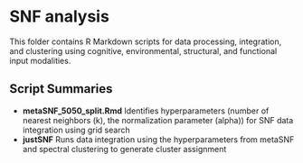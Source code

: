 # SNF analysis

This folder contains R Markdown scripts for data processing, integration, and clustering using cognitive, environmental, structural, and functional input modalities.

## Script Summaries
- **metaSNF_5050_split.Rmd** Identifies hyperparameters (number of nearest neighbors (k), the normalization parameter (alpha)) for SNF data integration using grid search
- **justSNF** Runs data integration using the hyperparameters from metaSNF and spectral clustering to generate cluster assignment
